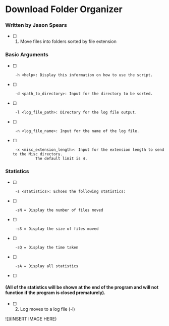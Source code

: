 # Download Folder Organizer

### Written by Jason Spears

- [ ] 1.  Move files into folders sorted by file extension

### Basic Arguments

- [ ]      -h <help>: Display this information on how to use the script.
- [ ]      -d <path_to_directory>: Input for the directory to be sorted.
- [ ]      -l <log_file_path>: Directory for the log file output.
- [ ]      -n <log_file_name>: Input for the name of the log file.
- [ ]      -x <misc_extension_length>: Input for the extension length to send to the Misc directory.
                The default limit is 4.

### Statistics

- [ ]      -s <statistics>: Echoes the following statistics:

- [ ]      -sN = Display the number of files moved

- [ ]      -sS = Display the size of files moved

- [ ]      -sQ = Display the time taken

- [ ]      -sA = Display all statistics
- [ ]  
 #### (All of the statistics will be shown at the end of the program and will not function if the program is closed prematurely).

- [ ] 2.  Log moves to a log file (-l)

![](INSERT IMAGE HERE)
